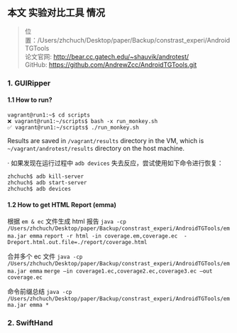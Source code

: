 ## 本文 实验对比工具 情况

> 位置：/Users/zhchuch/Desktop/paper/Backup/constrast_experi/AndroidTGTools  
> 论文官网: http://bear.cc.gatech.edu/~shauvik/androtest/  
> GitHub: https://github.com/AndrewZcc/AndroidTGTools.git

### 1. GUIRipper

#### 1.1 How to run?  

```  
vagrant@run1:~$ cd scripts
❌ vagrant@run1:~/scripts$ bash -x run_monkey.sh
✅ vagrant@run1:~/scripts$ ./run_monkey.sh
```
Results are saved in `/vagrant/results` directory in the VM, which is `~/vagrant/androtest/results` directory on the host machine.

· 如果发现在运行过程中 `adb devices` 失去反应，尝试使用如下命令进行恢复：

```
zhchuch$ adb kill-server
zhchuch$ adb start-server
zhchuch$ adb devices
```

#### 1.2 How to get HTML Report (emma)

根据 `em & ec` 文件生成 html 报告
`
java -cp /Users/zhchuch/Desktop/paper/Backup/constrast_experi/AndroidTGTools/emma.jar emma
`
`
report -r html -in coverage.em,coverage.ec 
-Dreport.html.out.file=./report/coverage.html
`

合并多个 ec 文件
`
java -cp /Users/zhchuch/Desktop/paper/Backup/constrast_experi/AndroidTGTools/emma.jar emma
`
`
merge –in coverage1.ec,coverage2.ec,coverage3.ec –out coverage.ec
`

命令前缀总结
`
java -cp /Users/zhchuch/Desktop/paper/Backup/constrast_experi/AndroidTGTools/emma.jar emma *
`

### 2. SwiftHand